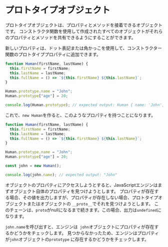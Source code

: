# **プロトタイプオブジェクト**



プロトタイプオブジェクトは、プロパティとメソッドを接着できるオブジェクトです。
コンストラクタ関数を使用して作成されたすべてのオブジェクトがそれらのプロパティとメソッドを共有できるようにすることができます。

新しいプロパティは、ドット表記または角かっこを使用して、コンストラクター関数のプロトタイププロパティに追加できます。

```js
function Human(firstName, lastName) {
  this.firstName = firstName;
  this.lastName = lastName;
  this.fullName = () => `${this.firstName} ${this.lastName}`;
}

Human.prototype.name = "John";
Human.prototype["age"] = 20;

console.log(Human.prototype); // expected output: Human { name: 'John', age: 20 }
```


これで、`new Human`を作ると、このようなプロパティを持つことになります。

```js
function Human(firstName, lastName) {
  this.firstName = firstName;
  this.lastName = lastName;
  this.fullName = () => `${this.firstName} ${this.lastName}`;
}

Human.prototype.name = "John";
Human.prototype["age"] = 20;

const john = new Human();

console.log(john.name); // expected output: "John"
```

オブジェクトのプロパティにアクセスしようとすると、JavaScriptエンジンはまずオブジェクト自体のプロパティを見つけようとします。
プロパティが存在する場合、その値を出力しますが、プロパティが存在しない場合、プロトタイプオブジェクトまたはオブジェクトの `__proto__`でそれを見つけようとします。 このチェーンは、`proto`がnullになるまで続きます。この場合、出力は`undefined`になります。

`john.name`を呼び出すと、エンジンは` john`オブジェクトにプロパティが存在するかどうかをチェックします。
見つからなかったため、エンジンはプロパティが`john`オブジェクトの`prototype` に存在するかどうかをチェックします。

